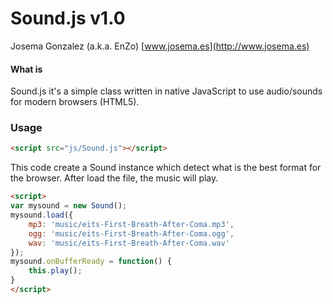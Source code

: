 Sound.js v1.0
=============

Josema Gonzalez (a.k.a. EnZo)
[www.josema.es](http://www.josema.es)

#### What is  ####

Sound.js it's a simple class written in native JavaScript to use audio/sounds for modern browsers (HTML5).


### Usage ###


```html
<script src="js/Sound.js"></script>
```

This code create a Sound instance which detect what is the best format for the browser. After load the file, the music will play.


```html
<script>
var mysound = new Sound();
mysound.load({
	mp3: 'music/eits-First-Breath-After-Coma.mp3',
	ogg: 'music/eits-First-Breath-After-Coma.ogg',
	wav: 'music/eits-First-Breath-After-Coma.wav'
});
mysound.onBufferReady = function() { 
	this.play();
}
</script>
```